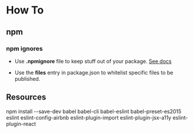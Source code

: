 # How To

## npm

### npm ignores

- Use **.npmignore** file to keep stuff out of your package. [See docs](https://docs.npmjs.com/misc/developers#keeping-files-out-of-your-package)

- Use the **files** entry in package.json to whitelist specific files to be published.

## Resources
npm install --save-dev babel babel-cli babel-eslint babel-preset-es2015 eslint eslint-config-airbnb eslint-plugin-import eslint-plugin-jsx-a11y eslint-plugin-react

